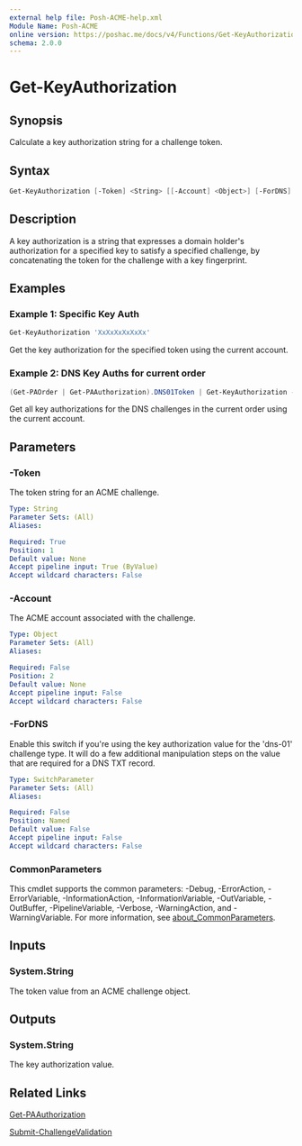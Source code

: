 ```yaml
---
external help file: Posh-ACME-help.xml
Module Name: Posh-ACME
online version: https://poshac.me/docs/v4/Functions/Get-KeyAuthorization/
schema: 2.0.0
---
```


# Get-KeyAuthorization

## Synopsis

Calculate a key authorization string for a challenge token.

## Syntax

```powershell
Get-KeyAuthorization [-Token] <String> [[-Account] <Object>] [-ForDNS] [<CommonParameters>]
```

## Description

A key authorization is a string that expresses a domain holder's authorization for a specified key to satisfy a specified challenge, by concatenating the token for the challenge with a key fingerprint.

## Examples

### Example 1: Specific Key Auth

```powershell
Get-KeyAuthorization 'XxXxXxXxXxXx'
```

Get the key authorization for the specified token using the current account.

### Example 2: DNS Key Auths for current order

```powershell
(Get-PAOrder | Get-PAAuthorization).DNS01Token | Get-KeyAuthorization -ForDNS
```

Get all key authorizations for the DNS challenges in the current order using the current account.

## Parameters

### -Token
The token string for an ACME challenge.

```yaml
Type: String
Parameter Sets: (All)
Aliases:

Required: True
Position: 1
Default value: None
Accept pipeline input: True (ByValue)
Accept wildcard characters: False
```

### -Account
The ACME account associated with the challenge.

```yaml
Type: Object
Parameter Sets: (All)
Aliases:

Required: False
Position: 2
Default value: None
Accept pipeline input: False
Accept wildcard characters: False
```

### -ForDNS
Enable this switch if you're using the key authorization value for the 'dns-01' challenge type.
It will do a few additional manipulation steps on the value that are required for a DNS TXT record.

```yaml
Type: SwitchParameter
Parameter Sets: (All)
Aliases:

Required: False
Position: Named
Default value: False
Accept pipeline input: False
Accept wildcard characters: False
```

### CommonParameters
This cmdlet supports the common parameters: -Debug, -ErrorAction, -ErrorVariable, -InformationAction, -InformationVariable, -OutVariable, -OutBuffer, -PipelineVariable, -Verbose, -WarningAction, and -WarningVariable. For more information, see [about_CommonParameters](http://go.microsoft.com/fwlink/?LinkID=113216).

## Inputs

### System.String
The token value from an ACME challenge object.

## Outputs

### System.String
The key authorization value.

## Related Links

[Get-PAAuthorization](Get-PAAuthorization.md)

[Submit-ChallengeValidation](Submit-ChallengeValidation.md)

